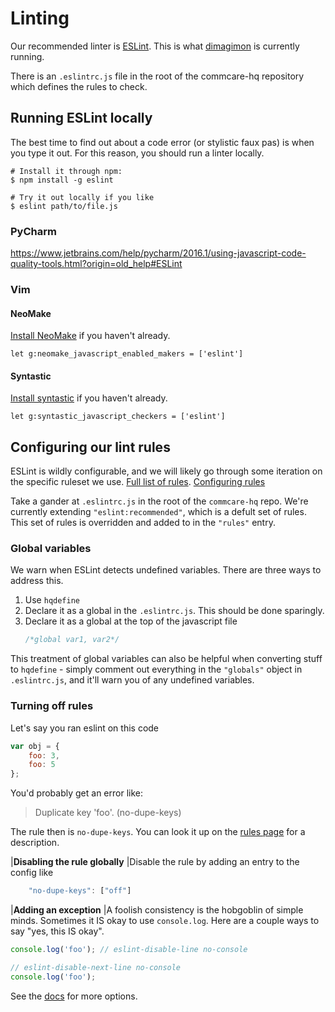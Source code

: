 # Linting

Our recommended linter is [ESLint](http://eslint.org/).
This is what
[dimagimon](https://confluence.dimagi.com/display/internal/Lint-Review+Service)
is currently running.

There is an `.eslintrc.js` file in the root of the commcare-hq repository which
defines the rules to check.

## Running ESLint locally
The best time to find out about a code error (or stylistic faux pas) is when
you type it out.  For this reason, you should run a linter locally.

```shell
# Install it through npm:
$ npm install -g eslint

# Try it out locally if you like
$ eslint path/to/file.js
```

### PyCharm
https://www.jetbrains.com/help/pycharm/2016.1/using-javascript-code-quality-tools.html?origin=old_help#ESLint

### Vim
#### NeoMake
[Install NeoMake](https://github.com/benekastah/neomake) if you haven't
already.
```
let g:neomake_javascript_enabled_makers = ['eslint']
```

#### Syntastic
[Install syntastic](https://github.com/scrooloose/syntastic) if you haven't
already.
```
let g:syntastic_javascript_checkers = ['eslint']
```

## Configuring our lint rules

ESLint is wildly configurable, and we will likely go through some iteration on
the specific ruleset we use.
[Full list of rules](http://eslint.org/docs/rules/).
[Configuring rules](http://eslint.org/docs/user-guide/configuring#configuring-rules)

Take a gander at `.eslintrc.js` in the root of the `commcare-hq` repo. We're
currently extending `"eslint:recommended"`, which is a defult set of rules.
This set of rules is overridden and added to in the `"rules"` entry.

### Global variables
We warn when ESLint detects undefined variables.  There are three ways to
address this.
 1. Use `hqdefine`
 2. Declare it as a global in the `.eslintrc.js`.  This should be done
    sparingly.
 3. Declare it as a global at the top of the javascript file
    ```javascript
    /*global var1, var2*/
    ```
This treatment of global variables can also be helpful when converting stuff to
`hqdefine` - simply comment out everything in the `"globals"` object in
`.eslintrc.js`, and it'll warn you of any undefined variables.

### Turning off rules
Let's say you ran eslint on this code
```javascript
var obj = {
    foo: 3,
    foo: 5
};
```
You'd probably get an error like:
> Duplicate key 'foo'. (no-dupe-keys)

The rule then is `no-dupe-keys`.  You can look it up on the [rules
page](http://eslint.org/docs/rules/) for a description.

|**Disabling the rule globally**
|Disable the rule by adding an entry to the config like
```javascript
    "no-dupe-keys": ["off"]
```

|**Adding an exception**
|A foolish consistency is the hobgoblin of simple minds.  Sometimes it IS okay
to use `console.log`.  Here are a couple ways to say "yes, this IS okay".
```javascript
console.log('foo'); // eslint-disable-line no-console

// eslint-disable-next-line no-console
console.log('foo');
```
See the [docs](http://eslint.org/docs/user-guide/configuring#configuring-rules)
for more options.
